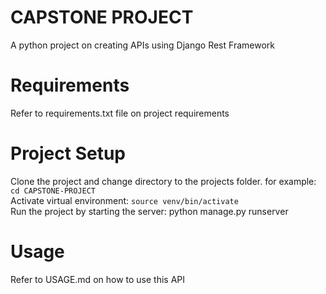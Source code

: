# CAPSTONE PROJECT
A python project on creating APIs using Django Rest Framework

# Requirements
Refer to requirements.txt file on project requirements

# Project Setup
Clone the project and change directory to the projects folder. for example: `cd CAPSTONE-PROJECT`  
Activate virtual environment: `source venv/bin/activate`  
Run the project by starting the server: python manage.py runserver

# Usage
Refer to USAGE.md on how to use this API